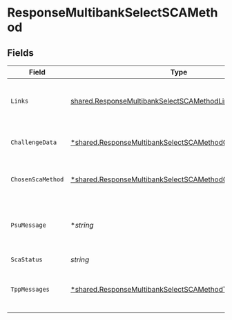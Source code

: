 # ResponseMultibankSelectSCAMethod


## Fields

| Field                                                                                                                             | Type                                                                                                                              | Required                                                                                                                          | Description                                                                                                                       | Example                                                                                                                           |
| --------------------------------------------------------------------------------------------------------------------------------- | --------------------------------------------------------------------------------------------------------------------------------- | --------------------------------------------------------------------------------------------------------------------------------- | --------------------------------------------------------------------------------------------------------------------------------- | --------------------------------------------------------------------------------------------------------------------------------- |
| `Links`                                                                                                                           | [shared.ResponseMultibankSelectSCAMethodLinks](../../models/shared/responsemultibankselectscamethodlinks.md)                      | :heavy_check_mark:                                                                                                                | Lista de hipervínculos para ser reconocidos por el TPP                                                                            |                                                                                                                                   |
| `ChallengeData`                                                                                                                   | [*shared.ResponseMultibankSelectSCAMethodChallengeData](../../models/shared/responsemultibankselectscamethodchallengedata.md)     | :heavy_minus_sign:                                                                                                                | NO SOPORTADO EN ESTA VERSIÓN                                                                                                      |                                                                                                                                   |
| `ChosenScaMethod`                                                                                                                 | [*shared.ResponseMultibankSelectSCAMethodChosenSCAMethod](../../models/shared/responsemultibankselectscamethodchosenscamethod.md) | :heavy_minus_sign:                                                                                                                | NO SOPORTADO EN ESTA VERSIÓN                                                                                                      |                                                                                                                                   |
| `PsuMessage`                                                                                                                      | **string*                                                                                                                         | :heavy_minus_sign:                                                                                                                | Texto enviado al TPP a través del HUB para ser mostrado al PSU.                                                                   | Mensaje de ejemplo                                                                                                                |
| `ScaStatus`                                                                                                                       | *string*                                                                                                                          | :heavy_check_mark:                                                                                                                | Estado SCA.                                                                                                                       | received                                                                                                                          |
| `TppMessages`                                                                                                                     | [*shared.ResponseMultibankSelectSCAMethodTppMessages](../../models/shared/responsemultibankselectscamethodtppmessages.md)         | :heavy_minus_sign:                                                                                                                | Mensaje para el TPP enviado a través del HUB.                                                                                     |                                                                                                                                   |